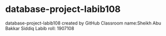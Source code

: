# database-project-labib108
database-project-labib108 created by GitHub Classroom
name:Sheikh Abu Bakkar Siddiq Labib
roll: 1907108
